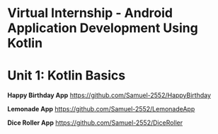 # **Virtual Internship - Android Application Development Using Kotlin**

# Unit 1: Kotlin Basics

**Happy Birthday App**
https://github.com/Samuel-2552/HappyBirthday

**Lemonade App**
https://github.com/Samuel-2552/LemonadeApp

**Dice Roller App**
https://github.com/Samuel-2552/DiceRoller
